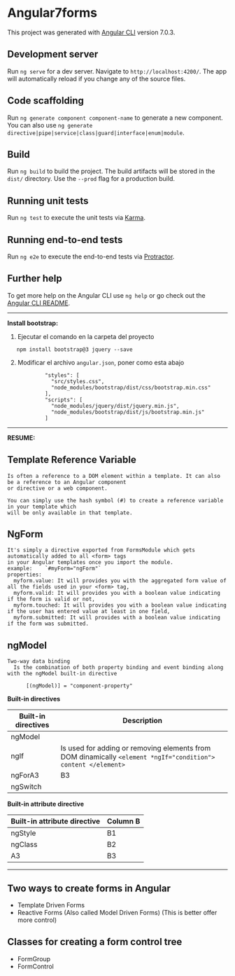 # Angular7forms

This project was generated with [Angular CLI](https://github.com/angular/angular-cli) version 7.0.3.

## Development server

Run `ng serve` for a dev server. Navigate to `http://localhost:4200/`. The app will automatically reload if you change any of the source files.

## Code scaffolding

Run `ng generate component component-name` to generate a new component. You can also use `ng generate directive|pipe|service|class|guard|interface|enum|module`.

## Build

Run `ng build` to build the project. The build artifacts will be stored in the `dist/` directory. Use the `--prod` flag for a production build.

## Running unit tests

Run `ng test` to execute the unit tests via [Karma](https://karma-runner.github.io).

## Running end-to-end tests

Run `ng e2e` to execute the end-to-end tests via [Protractor](http://www.protractortest.org/).

## Further help

To get more help on the Angular CLI use `ng help` or go check out the [Angular CLI README](https://github.com/angular/angular-cli/blob/master/README.md).



------------------------------------------------------------
**Install bootstrap:**

1. Ejecutar el comando en la carpeta del proyecto
```
   npm install bootstrap@3 jquery --save

```
2. Modificar el archivo `angular.json`, poner como esta abajo   

```
            "styles": [
              "src/styles.css",
              "node_modules/bootstrap/dist/css/bootstrap.min.css"
            ],
            "scripts": [
              "node_modules/jquery/dist/jquery.min.js",
              "node_modules/bootstrap/dist/js/bootstrap.min.js"
            ]

```

------------------------------------------------------------
**RESUME:**

## Template Reference Variable
    Is often a reference to a DOM element within a template. It can also be a reference to an Angular component
    or directive or a web component.
  
    You can simply use the hash symbol (#) to create a reference variable in your template which 
    will be only available in that template.

## NgForm

    It's simply a directive exported from FormsModule which gets automatically added to all <form> tags 
    in your Angular templates once you import the module.
    example:    `#myForm="ngForm"`
    properties:
      myform.value: It will provides you with the aggregated form value of all the fields used in your <form> tag,
      myform.valid: It will provides you with a boolean value indicating if the form is valid or not,
      myform.touched: It will provides you with a boolean value indicating if the user has entered value at least in one field,
      myform.submitted: It will provides with a boolean value indicating if the form was submitted.
      
## ngModel
    Two-way data binding
      Is the combination of both property binding and event binding along with the ngModel built-in directive
```
      [(ngModel)] = "component-property"
```

**Built-in directives**
      

Built-in directives | Description |
---------|----------|
 ngModel |  |
 ngIf | Is used for adding or removing elements from DOM dinamically `<element *ngIf="condition"> content </element>` |
 ngForA3 | B3 |
ngSwitch |



**Built-in attribute directive**

Built-in attribute directive | Column B |
---------|----------|
 ngStyle | B1 |
 ngClass | B2 |
 A3 | B3 |


-----------------------------------------------------------------------------------------------------------
## Two ways to create forms in Angular
* Template Driven Forms
* Reactive Forms (Also called Model Driven Forms)  (This is better offer more control)  

## Classes for creating a form control tree
* FormGroup
* FormControl


